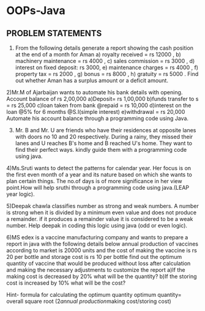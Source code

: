 # OOPs-Java
## PROBLEM STATEMENTS

1) From the following details generate a report showing the cash position at the end of a month for Aman
a) royalty received = rs 12000 ,
b) machinery maintenance = rs 4000 ,
c) sales commission = rs 3000 ,
d) interest on fixed deposit: rs 3000,
e) maintenance charges = rs 4000 ,
f) property tax = rs 2000 ,
g) bonus = rs 8000 ,
h) gratuity = rs 5000 .
Find out whether Aman has a surplus amount or a deficit amount.



2)Mr.M of Ajarbaijan wants to automate his bank details with opening. Account balance of rs 2,00,000
a)Deposit= rs 1,00,000
b)funds transfer to s = rs 25,000
c)loan taken from bank @repaid = rs 10,000
d)interest on the loan @5% for 6 months @S.I(simple interest)
e)withdrawal = rs 20,000
Automate his account balance through a programming code using Java.




3) Mr. B and Mr. U are friends who have their residences at opposite lanes with doors
no 10 and 20 respectively. During a rainy, they missed their lanes and U reaches B's
home and B reached U's home. They want to find their perfect ways. kindly guide them
with a programming code using java.



4)Ms.Sruti wants to detect the patterns for calendar year. Her focus is on the
first even month of a year and its nature based on which she wants to plan certain
things. The no.of days is of more significance in her view point.How will help
sruthi through a programming code using java.(LEAP year logic).





5)Deepak chawla classifies number as strong and weak numbers. A number is strong
when it is divided by a minimum even value and does not produce a remainder. if it
produces a remainder value it is considered to be a weak number. Help deepak in coding
this logic using java (odd or even logic).



6)MS edex is a vaccine manufacturing company and wants to prepare a report in java
with the following details below annual production of vaccines according to market is
20000 units and the cost of making the vaccine is rs 20 per bottle and storage
cost is rs 10 per bottle find out the optimum quantity of vaccine that would be
produced without loss after calculation and making the necessary adjustments to customize
the report
a)If the making cost is decreased by 20% what will be the quantity?
b)If the storing cost is increased by 10% what will be the cost?



Hint- formula for calculating the optimum quantity
optimum quantity= overall square root (2*annual production*making cost/storing cost)


